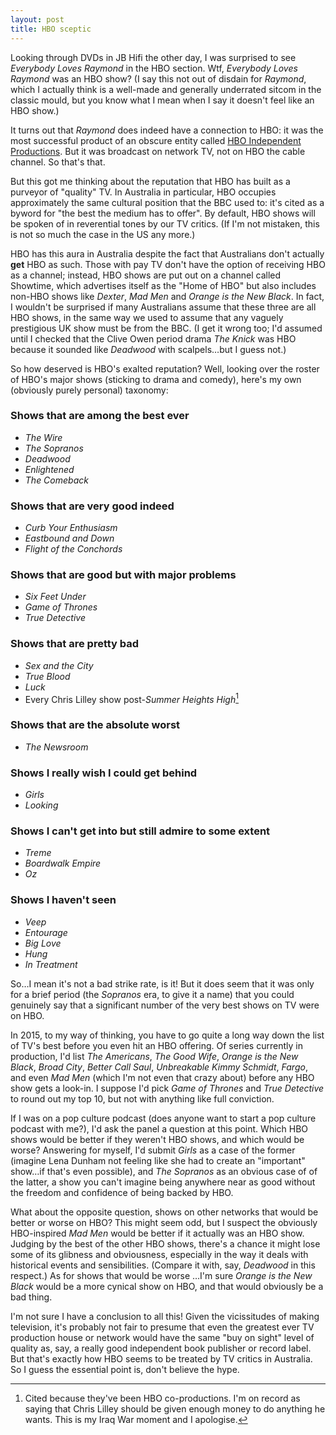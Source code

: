 ```yaml
---
layout: post
title: HBO sceptic
---
```

Looking through DVDs in JB Hifi the other day, I was surprised to see *Everybody Loves Raymond* in the HBO section. Wtf, *Everybody Loves Raymond* was an HBO show? (I say this not out of disdain for *Raymond*, which I actually think is a well-made and generally underrated sitcom in the classic mould, but you know what I mean when I say it doesn't feel like an HBO show.)

It turns out that *Raymond* does indeed have a connection to HBO: it was the most successful product of an obscure entity called [HBO Independent Productions](http://en.wikipedia.org/wiki/HBO#Television_and_film_production). But it was broadcast on network TV, not on HBO the cable channel. So that's that.

But this got me thinking about the reputation that HBO has built as a purveyor of "quality" TV. In Australia in particular, HBO occupies approximately the same cultural position that the BBC used to: it's cited as a byword for "the best the medium has to offer". By default, HBO shows will be spoken of in reverential tones by our TV critics. (If I'm not mistaken, this is not so much the case in the US any more.)

HBO has this aura in Australia despite the fact that Australians don't actually **get** HBO as such. Those with pay TV don't have the option of receiving HBO as a channel; instead, HBO shows are put out on a channel called Showtime, which advertises itself as the "Home of HBO" but also includes non-HBO shows like *Dexter*, *Mad Men* and *Orange is the New Black*. In fact, I wouldn't be surprised if many Australians assume that these three are all HBO shows, in the same way we used to assume that any vaguely prestigious UK show must be from the BBC. (I get it wrong too; I'd assumed until I checked that the Clive Owen period drama *The Knick* was HBO because it sounded like *Deadwood* with scalpels…but I guess not.)

So how deserved is HBO's exalted reputation? Well, looking over the roster of HBO's major shows (sticking to drama and comedy), here's my own (obviously purely personal) taxonomy:

### Shows that are among the best ever

* *The Wire*
* *The Sopranos*
* *Deadwood*
* *Enlightened*
* *The Comeback*

### Shows that are very good indeed

* *Curb Your Enthusiasm*
* *Eastbound and Down*
* *Flight of the Conchords*

### Shows that are good but with major problems

* *Six Feet Under*
* *Game of Thrones*
* *True Detective*

### Shows that are pretty bad

* *Sex and the City*
* *True Blood*
* *Luck*
* Every Chris Lilley show post-*Summer Heights High*[^1]

### Shows that are the absolute worst

* *The Newsroom*

### Shows I really wish I could get behind

* *Girls*
* *Looking*

### Shows I can't get into but still admire to some extent

* *Treme*
* *Boardwalk Empire*
* *Oz*

### Shows I haven't seen

* *Veep*
* *Entourage*
* *Big Love*
* *Hung*
* *In Treatment*

So…I mean it's not a bad strike rate, is it! But it does seem that it was only for a brief period (the *Sopranos* era, to give it a name) that you could genuinely say that a significant number of the very best shows on TV were on HBO. 

In 2015, to my way of thinking, you have to go quite a long way down the list of TV's best before you even hit an HBO offering. Of series currently in production, I'd list *The Americans*, *The Good Wife*, *Orange is the New Black*, *Broad City*, *Better Call Saul*, *Unbreakable Kimmy Schmidt*, *Fargo*, and even *Mad Men* (which I'm not even that crazy about) before any HBO show gets a look-in. I suppose I'd pick *Game of Thrones* and *True Detective* to round out my top 10, but not with anything like full conviction.

If I was on a pop culture podcast (does anyone want to start a pop culture podcast with me?), I'd ask the panel a question at this point. Which HBO shows would be better if they weren't HBO shows, and which would be worse? Answering for myself, I'd submit *Girls* as a case of the former (imagine Lena Dunham not feeling like she had to create an "important" show…if that's even possible), and *The Sopranos* as an obvious case of of the latter, a show you can't imagine being anywhere near as good without the freedom and confidence of being backed by HBO.

What about the opposite question, shows on other networks that would be better or worse on HBO? This might seem odd, but I suspect the obviously HBO-inspired *Mad Men* would be better if it actually was an HBO show. Judging by the best of the other HBO shows, there's a chance it might lose some of its glibness and obviousness, especially in the way it deals with historical events and sensibilities. (Compare it with, say, *Deadwood* in this respect.) As for shows that would be worse …I'm sure *Orange is the New Black* would be a more cynical show on HBO, and that would obviously be a bad thing.

I'm not sure I have a conclusion to all this! Given the vicissitudes of making television, it's probably not fair to presume that even the greatest ever TV production house or network would have the same "buy on sight" level of quality as, say, a really good independent book publisher or record label. But that's exactly how HBO seems to be treated by TV critics in Australia. So I guess the essential point is, don't believe the hype.

[^1]: Cited because they've been HBO co-productions. I'm on record as saying that Chris Lilley should be given enough money to do anything he wants. This is my Iraq War moment and I apologise.